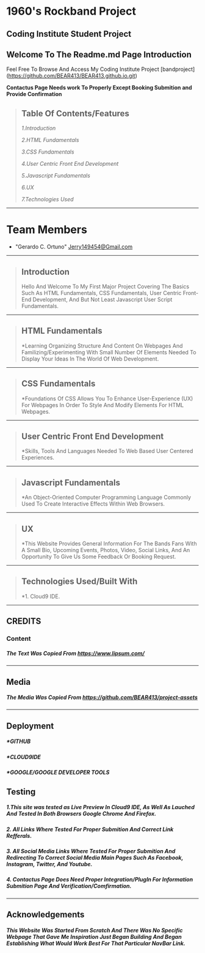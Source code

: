 1960's Rockband Project
=======================

Coding Institute Student Project
--------------------------------

## Welcome To The Readme.md Page Introduction

Feel Free To Browse And Access My Coding Institute Project [bandproject] (https://github.com/BEAR413/BEAR413.github.io.git)

**Contactus Page Needs work To Properly Except Booking Submition and Provide Confirmation**

> ## Table Of Contents/Features
>
> *1.Introduction*
>
> *2.HTML Fundamentals*
>
> *3.CSS Fundamentals*
>
> *4.User Centric Front End Development*
>
> *5.Javascript Fundamentals*
>
> *6.UX*
>
> *7.Technologies Used*
-------------------------------------

# <a name="team-members"></a>Team Members

* "Gerardo C. Ortuno" <Jerry149454@Gmail.com>
-----------------------------------------------

> ## Introduction
>
> Hello And Welcome To My First Major Project Covering The Basics Such As
> HTML Fundamentals, CSS Fundamentals, User Centric Front-End Development, And But Not Least Javascript User Script Fundamentals.
---------------------------------------------------------------------------------------------------------------------------------

> ## HTML Fundamentals
>
> *Learning Organizing Structure And Content On Webpages And Familizing/Experimenting With Small Number Of Elements Needed To Display Your Ideas In The World Of Web Development.
-------------------------------------------------------------------------------------------------------------------------------------------------------------------------------

> ## CSS Fundamentals
>
> *Foundations Of CSS Allows You To Enhance User-Experience (UX) For Webpages In Order To Style And Modify Elements For HTML Webpages.
-------------------------------------------------------------------------------------------------------------------------------------

> ## User Centric Front End Development
>
> *Skills, Tools And Languages Needed To Web Based User Centered Experiences.
---------------------------------------------------------------------------

> ## Javascript Fundamentals
>
> *An Object-Oriented Computer Programming Language Commonly Used To Create Interactive Effects Within Web Browsers.
--------------------------------------------------------------------------------------------------------------------

> ## UX
>
> *This Website Provides General Information For The Bands Fans With A Small Bio, Upcoming Events, Photos, Video, Social Links, And An Opportunity To Give Us Some Feedback Or Booking Request.
-----------------------------------------------------------------------------------------------------------------------------------------------------------------------------------------------

> ## Technologies Used/Built With
>
> *1. Cloud9 IDE.
---------------------------------

## CREDITS

### Content

##### The Text Was Copied From https://www.lipsum.com/
--------------------------------------------------

## Media

##### The Media Was Copied From https://github.com/BEAR413/project-assets
-------------------------------------------------------------------

## Deployment

##### *GITHUB
##### *CLOUD9IDE
##### *GOOGLE/GOOGLE DEVELOPER TOOLS

## Testing

##### 1.This site was tested as Live Preview In Cloud9 IDE, As Well As Lauched And Tested In Both Browsers Google Chrome And Firefox.
##### 2. All Links Where Tested For Proper Submition And Correct Link Refferals.
##### 3. All Social Media Links Where Tested For Proper Submition And Redirecting To Correct Social Media Main Pages Such As Facebook, Instagram, Twitter, And Youtube.
##### 4. Contactus Page Does Need Proper Integration/PlugIn  For Information Submition Page And Verification/Comfirmation.
------------------------------------------------------

## Acknowledgements

##### This Website Was Started From Scratch And There Was No Specific Webpage That Gave Me Inspiration Just Began Building And Began Establishing What Would Work Best For That Particular NavBar Link.





